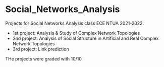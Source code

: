 # Social_Networks_Analysis

Projects for Social Networks Analysis class ECE NTUA 2021-2022.

* 1st project: Analysis & Study of Complex Network Topologies
* 2nd project: Analysis of Social Structure in Artificial and Real Complex Network Topologies
* 3rd project: Link prediction

THe projects were graded with 10/10
